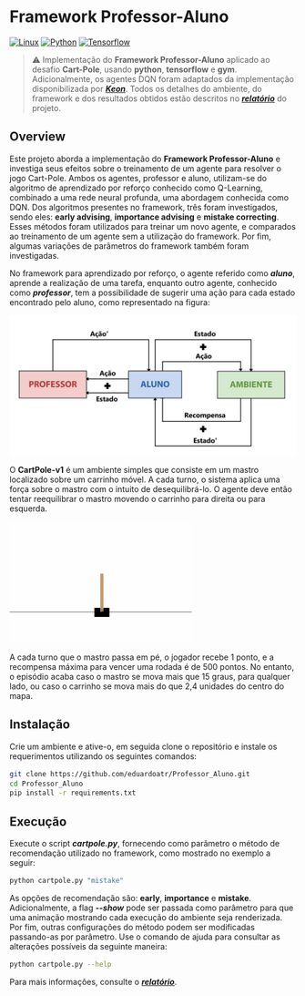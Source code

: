 # Framework Professor-Aluno

[![Linux](https://svgshare.com/i/Zhy.svg)](https://svgshare.com/i/Zhy.svg)
[![Python](https://img.shields.io/badge/python-3.8.3-blue)](https://www.python.org/)
[![Tensorflow](https://img.shields.io/badge/tensorflow-2.2.0-orange)](https://www.tensorflow.org/)

> ⚠️ Implementação do **Framework Professor-Aluno** aplicado ao desafio **Cart-Pole**, usando **python**, **tensorflow** e **gym**. Adicionalmente, os agentes DQN foram adaptados da implementação disponibilizada por [**_Keon_**](https://github.com/keon/deep-q-learning). Todos os detalhes do ambiente, do framework e dos resultados obtidos estão descritos no [**_relatório_**](Professor_Aluno.pdf) do projeto.

## Overview

Este projeto aborda a implementação do **Framework Professor-Aluno** e investiga seus efeitos sobre o treinamento de um agente para resolver o jogo Cart-Pole. Ambos os agentes, professor e aluno, utilizam-se do algoritmo de aprendizado por reforço conhecido como Q-Learning, combinado a uma rede neural profunda, uma abordagem conhecida como DQN. Dos algoritmos presentes no framework, três foram investigados, sendo eles: **early advising**, **importance advising** e **mistake correcting**. Esses métodos foram utilizados para treinar um novo agente, e comparados ao treinamento de um agente sem a utilização do framework. Por fim, algumas variações de parâmetros do framework também foram investigadas.

No framework para aprendizado por reforço, o agente referido como **_aluno_**, aprende a realização de uma tarefa, enquanto outro agente, conhecido como **_professor_**, tem a possibilidade de sugerir uma ação para cada estado encontrado pelo aluno, como representado na figura:

![treinamento](/images/treinamento.jpeg)

O **CartPole-v1** é um ambiente simples que consiste em um mastro localizado sobre um carrinho móvel. A cada turno, o sistema aplica uma força sobre o mastro com o intuito de desequilibrá-lo. O agente deve então tentar reequilibrar o mastro movendo o carrinho para direita ou para esquerda.

![animacao](/images/animacao.gif)

A cada turno que o mastro passa em pé, o jogador recebe 1 ponto, e a recompensa máxima para vencer uma rodada é de 500 pontos. No entanto, o episódio acaba caso o mastro se mova mais que 15 graus, para qualquer lado, ou caso o carrinho se mova mais do que 2,4 unidades do centro do mapa.

## Instalação

Crie um ambiente e ative-o, em seguida clone o repositório e instale os requerimentos utilizando os seguintes comandos:

```Bash
git clone https://github.com/eduardoatr/Professor_Aluno.git
cd Professor_Aluno
pip install -r requirements.txt
```

## Execução

Execute o script **_cartpole.py_**, fornecendo como parâmetro o método de recomendação utilizado no framework, como mostrado no exemplo a seguir:

```Bash
python cartpole.py "mistake"
```

As opções de recomendação são: **early**, **importance** e **mistake**. Adicionalmente, a flag **_--show_** pode ser passada como parâmetro para que uma animação mostrando cada execução do ambiente seja renderizada. Por fim, outras configurações do método podem ser modificadas passando-as por parâmetro. Use o comando de ajuda para consultar as alterações possíveis da seguinte maneira:

```Bash
python cartpole.py --help
```

Para mais informações, consulte o [**_relatório_**](Professor_Aluno.pdf).
